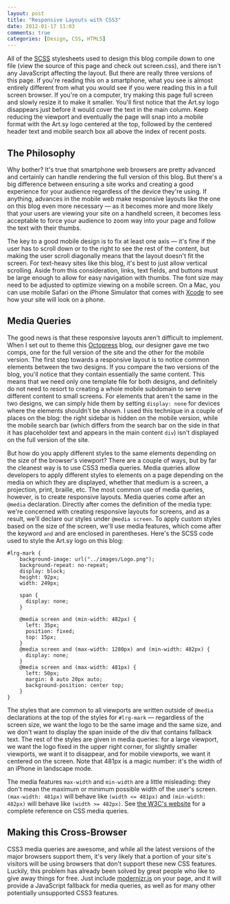 ```yaml
---
layout: post
title: "Responsive Layouts with CSS3"
date: 2012-01-17 11:03
comments: true
categories: [Design, CSS, HTML5]
---
```

All of the [SCSS](http://sass-lang.com/) stylesheets used to design this blog compile down to one file (view the source of this page and check out screen.css), and there isn't any JavaScript affecting the layout. But there are really three versions of this page. If you're reading this on a smartphone, what you see is almost entirely different from what you would see if you were reading this in a full screen browser. If you're on a computer, try making this page full screen and slowly resize it to make it smaller. You'll first notice that the Art.sy logo disappears just before it would cover the text in the main column. Keep reducing the viewport and eventually the page will snap into a mobile format with the Art.sy logo centered at the top, followed by the centered header text and mobile search box all above the index of recent posts.

## The Philosophy

Why bother? It's true that smartphone web browsers are pretty advanced and certainly can handle rendering the full version of this blog. But there's a big difference between ensuring a site works and creating a good experience for your audience regardless of the device they're using. If anything, advances in the mobile web make responsive layouts like the one on this blog even more necessary — as it becomes more and more likely that your users are viewing your site on a handheld screen, it becomes less acceptable to force your audience to zoom way into your page and follow the text with their thumbs.

The key to a good mobile design is to fix at least one axis — it's fine if the user has to scroll down or to the right to see the rest of the content, but making the user scroll diagonally means that the layout doesn't fit the screen. For text-heavy sites like this blog, it's best to just allow vertical scrolling. Aside from this consideration, links, text fields, and buttons must be large enough to allow for easy navigation with thumbs. The font size may need to be adjusted to optimize viewing on a mobile screen. On a Mac, you can use mobile Safari on the iPhone Simulator that comes with [Xcode](http://developer.apple.com/xcode/) to see how your site will look on a phone.

## Media Queries

The good news is that these responsive layouts aren't difficult to implement. When I set out to theme this [Octopress](http://octopress.org/) blog, our designer gave me two comps, one for the full version of the site and the other for the mobile version. The first step towards a responsive layout is to notice common elements between the two designs. If you compare the two versions of the blog, you'll notice that they contain essentially the same content. This means that we need only one template file for both designs, and definitely do not need to resort to creating a whole mobile subdomain to serve different content to small screens. For elements that aren't the same in the two designs, we can simply hide them by setting `display: none` for devices where the elements shouldn't be shown. I used this technique in a couple of places on the blog: the right sidebar is hidden on the mobile version, while the mobile search bar (which differs from the search bar on the side in that it has placeholder text and appears in the main content `div`) isn't displayed on the full version of the site.

But how do you apply different styles to the same elements depending on the size of the browser's viewport? There are a couple of ways, but by far the cleanest way is to use CSS3 media queries. Media queries allow developers to apply different styles to elements on a page depending on the media on which they are displayed, whether that medium is a screen, a projection, print, braille, etc. The most common use of media queries, however, is to create responsive layouts. Media queries come after an `@media` declaration. Directly after comes the definition of the media type: we're concerned with creating responsive layouts for screens, and as a result, we'll declare our styles under `@media screen`. To apply custom styles based on the size of the screen, we'll use media features, which come after the keyword `and` and are enclosed in parentheses. Here's the SCSS code used to style the Art.sy logo on this blog:

    #lrg-mark {
        background-image: url("../images/Logo.png");
        background-repeat: no-repeat;
        display: block;
        height: 92px;
        width: 249px;
    
        span {
          display: none;
        }
    
        @media screen and (min-width: 482px) {
          left: 35px;
          position: fixed;
          top: 15px;
        }
        @media screen and (max-width: 1280px) and (min-width: 482px) {
          display: none;
        }
        @media screen and (max-width: 481px) {
          left: 50px;
          margin: 0 auto 20px auto;
          background-position: center top;
        }
    }

The styles that are common to all viewports are written outside of `@media` declarations at the top of the styles for `#lrg-mark` — regardless of the screen size, we want the logo to be the same image and the same size, and we don't want to display the span inside of the div that contains fallback text. The rest of the styles are given in media queries: for a large viewport, we want the logo fixed in the upper right corner, for slightly smaller viewports, we want it to disappear, and for mobile viewports, we want it centered on the screen. Note that 481px is a magic number: it's the width of an iPhone in landscape mode.

The media features `max-width` and `min-width` are a little misleading: they don't mean the maximum or minimum possible width of the user's screen. `(max-width: 481px)` will behave like `(width <= 481px)` and `(min-width: 482px)` will behave like `(width >= 482px)`. See [the W3C's website](http://www.w3.org/TR/css3-mediaqueries/) for a complete reference on CSS media queries.

## Making this Cross-Browser

CSS3 media queries are awesome, and while all the latest versions of the major browsers support them, it's very likely that a portion of your site's visitors will be using browsers that don't support these new CSS features. Luckily, this problem has already been solved by great people who like to give away things for free. Just include [modernizr.js](https://github.com/Modernizr/Modernizr) on your page, and it will provide a JavaScript fallback for media queries, as well as for many other potentially unsupported CSS3 features.